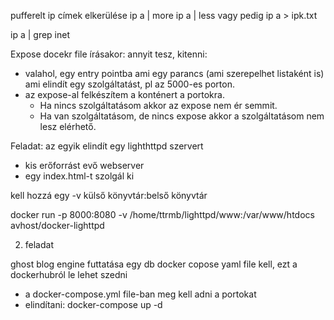 pufferelt ip címek elkerülése
ip a | more
ip a | less
vagy pedig
ip a > ipk.txt

ip a | grep inet


Expose docekr file írásakor: annyit tesz, kitenni:
- valahol, egy entry pointba ami egy parancs (ami szerepelhet listaként is) ami elindít egy szolgáltatást, pl az 5000-es porton.
- az expose-al felkészítem a konténert a portokra.
  - Ha nincs szolgáltatásom akkor az expose nem ér semmit.
  - Ha van szolgáltatásom, de nincs expose akkor a szolgáltatásom nem lesz elérhető.


Feladat:
az egyik elindít egy lighthttpd szervert
- kis erőforrást evő webserver
- egy index.html-t szolgál ki

kell hozzá egy -v külső könyvtár:belső könyvtár


docker run -p 8000:8080 -v /home/ttrmb/lighttpd/www:/var/www/htdocs avhost/docker-lighttpd

2. feladat

ghost blog engine futtatása
egy db docker copose yaml file kell, ezt a dockerhubról le lehet szedni
- a docker-compose.yml file-ban meg kell adni a portokat
- elindítani: docker-compose up -d


